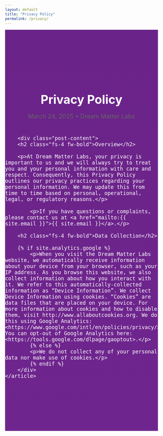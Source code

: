 ```yaml
---
layout: default
title: "Privacy Policy"
permalink: /privacy/
---
```

<section style="background: linear-gradient(to bottom, #6A2388, #812BA5, #F694C1); background-size: 100% 300vh; background-repeat: no-repeat">
    <article class="post">
        <header class="post-header">
            <h1 class="post-title">Privacy Policy</h1>
            <p class="post-meta">March 24, 2025 • Dream Matter Labs</p>
        </header>

        <div class="post-content">
	    <h2 class="fs-4 fw-bold">Overview</h2>

	    <p>At Dream Matter Labs, your privacy is important to us and we will always try to treat you and your personal information with care and respect. Consequently, this Privacy Policy outlines our privacy practices regarding your personal information. We may update this from time to time based on personal, operational, legal, or regulatory reasons.</p>

            <p>If you have questions or complaints, please contact us at <a href="mailto:{{ site.email }}">{{ site.email }}</a>.</p>

	    <h2 class="fs-4 fw-bold">Data Collection</h2>

   	    {% if site.analytics.google %}
            <p>When you visit the Dream Matter Labs website, we automatically receive information about your device from your browser, such as your IP address. As you browse this website, we also collect information about how you interact with it. We refer to this automatically-collected information as “Device Information”. We collect Device Information using cookies. “Cookies” are data files that are placed on your device. For more information about cookies and how to disable them, visit http://www.allaboutcookies.org. We do this using Google Analytics: <https://www.google.com/intl/en/policies/privacy/>. You can opt-out of Google Analytics here: <https://tools.google.com/dlpage/gaoptout>.</p>
            {% else %}
            <p>We do not collect any of your personal data nor make use of cookies.</p>
            {% endif %}
        </div>
    </article>
</section>

<style>
    .post {
        max-width: 800px;
        margin: 0 auto;
	padding: 150px 0 150px 0;
        font-size: 1.25rem;
	color: white;
    }

    .post-header {
        margin-bottom: 50px;
        text-align: center;
    }

    .post-title {
        font-size: 2.45rem;
        margin-bottom: 10px;
        font-weight: bold;
    }

    .post-meta {
        font-size: 1.25rem;
        color: #666; /* Subtle color for metadata */
        margin-bottom: 0;
    }

    .post-banner {
        width: 100%;
        aspect-ratio: 16 / 9;
        box-shadow: 0px 0px 15px 5px rgba(0, 0, 0, 0.25);
        margin-bottom: 50px;
    }

    .post-content {
        line-height: 1.6;
        margin-bottom: 40px;
    }
</style>